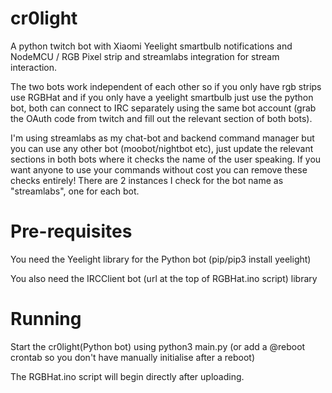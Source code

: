 # cr0light
A python twitch bot with Xiaomi Yeelight smartbulb notifications and NodeMCU / RGB Pixel strip and streamlabs integration for stream interaction.

The two bots work independent of each other so if you only have rgb strips use RGBHat and if you only have a yeelight smartbulb just use the python bot, both can connect to IRC separately using the same bot account (grab the OAuth code from twitch and fill out the relevant section of both bots).

I'm using streamlabs as my chat-bot and backend command manager but you can use any other bot (moobot/nightbot etc), just update the relevant sections in both bots where it checks the name of the user speaking. If you want anyone to use your commands without cost you can remove these checks entirely! There are 2 instances I check for the bot name as "streamlabs", one for each bot.

# Pre-requisites

You need the Yeelight library for the Python bot (pip/pip3 install yeelight)

You also need the IRCClient bot (url at the top of RGBHat.ino script) library



# Running

Start the cr0light(Python bot) using python3 main.py (or add a @reboot crontab so you don't have manually initialise after a reboot)

The RGBHat.ino script will begin directly after uploading.




